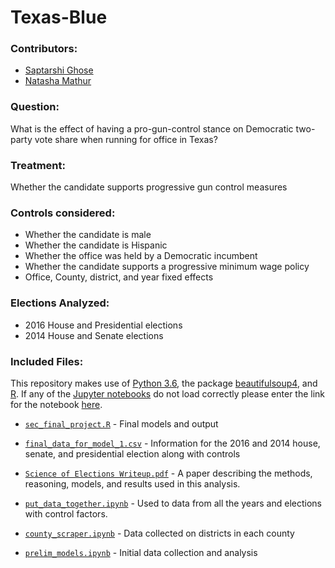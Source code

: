 # Texas-Blue

### Contributors:

- [Saptarshi Ghose](https://github.com/sghoseWI)
- [Natasha Mathur](https://github.com/natashamathur)

### Question: 

What is the effect of having a pro-gun-control stance on Democratic two-party vote share when running for office in Texas? 

### Treatment:

Whether the candidate supports progressive gun control measures

### Controls considered:

* Whether the candidate is male
* Whether the candidate is Hispanic
* Whether the office was held by a Democratic incumbent
* Whether the candidate supports a progressive minimum wage policy
* Office, County, district, and year fixed effects 

### Elections Analyzed:

* 2016 House and Presidential elections
* 2014 House and Senate elections

### Included Files:
This repository makes use of [Python 3.6](https://docs.python.org/3/), the package [beautifulsoup4](https://pypi.python.org/pypi/beautifulsoup4), and [R](https://www.r-project.org/). If any of the [Jupyter notebooks](http://jupyter.org/) do not load correctly please enter the link for the notebook [here](https://nbviewer.jupyter.org/).

* [`sec_final_project.R`](https://github.com/sghoseWI/Texas-Blue/blob/master/sec_final_project.R) - Final models and output

* [`final_data_for_model_1.csv`](https://github.com/sghoseWI/Texas-Blue/blob/master/final_data_for_model_1.csv) - Information for the 2016 and 2014 house, senate, and presidential election along with controls 

* [`Science of Elections Writeup.pdf`](https://github.com/sghoseWI/Texas-Blue/blob/master/Science%20of%20Elections%20Writeup.pdf) - A paper describing the methods, reasoning, models, and results used in this analysis. 

* [`put_data_together.ipynb`](https://github.com/sghoseWI/Texas-Blue/blob/master/put_data_together.ipynb) - Used to data from all the years and elections with control factors.

* [`county_scraper.ipynb`](https://github.com/sghoseWI/Texas-Blue/blob/master/county_scraper.ipynb) - Data collected on districts in each county

* [`prelim_models.ipynb`](https://github.com/sghoseWI/Texas-Blue/blob/master/prelim_model.ipynb) - Initial data collection and analysis



